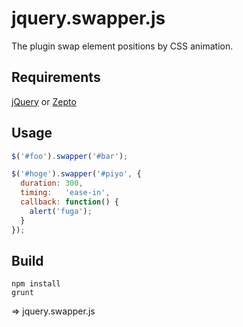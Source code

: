 jquery.swapper.js
===
The plugin swap element positions by CSS animation.


Requirements
---
[jQuery](http://jquery.com/) or [Zepto](http://zeptojs.com/)


Usage
---
```javascript
$('#foo').swapper('#bar');

$('#hoge').swapper('#piyo', {
  duration: 300,
  timing:   'ease-in',
  callback: function() {
    alert('fuga');
  }
});
```


Build
---
```shell
npm install
grunt
```
=> jquery.swapper.js
